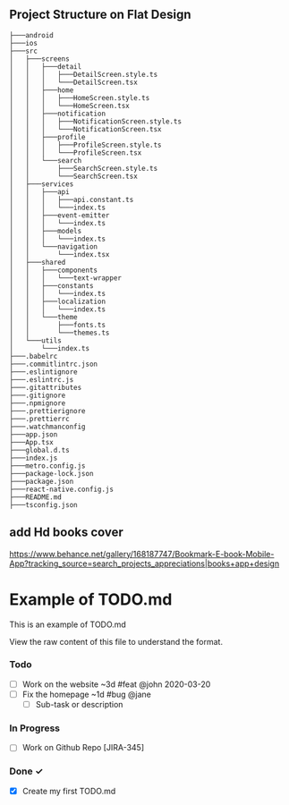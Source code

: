 ## Project Structure on Flat Design

```
├───android
├───ios
├───src
│   ├───screens
│   │   ├───detail
│   │   │   ├───DetailScreen.style.ts
│   │   │   └───DetailScreen.tsx
│   │   ├───home
│   │   │   ├───HomeScreen.style.ts
│   │   │   └───HomeScreen.tsx
│   │   ├───notification
│   │   │   ├───NotificationScreen.style.ts
│   │   │   └───NotificationScreen.tsx
│   │   ├───profile
│   │   │   ├───ProfileScreen.style.ts
│   │   │   └───ProfileScreen.tsx
│   │   └───search
│   │       ├───SearchScreen.style.ts
│   │       └───SearchScreen.tsx
│   ├───services
│   │   ├───api
│   │   │   ├───api.constant.ts
│   │   │   └───index.ts
│   │   ├───event-emitter
│   │   │   └───index.ts
│   │   ├───models
│   │   │   └───index.ts
│   │   └───navigation
│   │       └───index.tsx
│   ├───shared
│   │   ├───components
│   │   │   └───text-wrapper
│   │   ├───constants
│   │   │   └───index.ts
│   │   ├───localization
│   │   │   └───index.ts
│   │   └───theme
│   │       ├───fonts.ts
│   │       └───themes.ts
│   └───utils
│       └───index.ts
├───.babelrc
├───.commitlintrc.json
├───.eslintignore
├───.eslintrc.js
├───.gitattributes
├───.gitignore
├───.npmignore
├───.prettierignore
├───.prettierrc
├───.watchmanconfig
├───app.json
├───App.tsx
├───global.d.ts
├───index.js
├───metro.config.js
├───package-lock.json
├───package.json
├───react-native.config.js
├───README.md
├───tsconfig.json
```

## add Hd books cover

https://www.behance.net/gallery/168187747/Bookmark-E-book-Mobile-App?tracking_source=search_projects_appreciations|books+app+design

# Example of TODO.md

This is an example of TODO.md

View the raw content of this file to understand the format.

### Todo

- [ ] Work on the website ~3d #feat @john 2020-03-20
- [ ] Fix the homepage ~1d #bug @jane
  - [ ] Sub-task or description

### In Progress

- [ ] Work on Github Repo [JIRA-345]

### Done ✓

- [x] Create my first TODO.md
